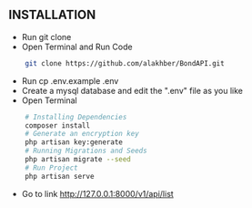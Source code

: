 ## INSTALLATION
- Run git clone 
- Open Terminal and Run Code
```bash
    git clone https://github.com/alakhber/BondAPI.git
```
- Run cp .env.example .env
- Create a mysql database and edit the ".env" file as you like
- Open Terminal 
```bash
    # Installing Dependencies
    composer install
    # Generate an encryption key
    php artisan key:generate
    # Running Migrations and Seeds
    php artisan migrate --seed
    # Run Project
    php artisan serve
``` 

- Go to link http://127.0.0.1:8000/v1/api/list